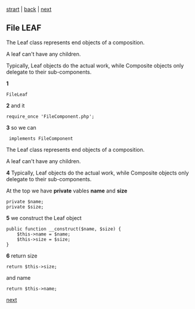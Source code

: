 [strart](./page01.md) | [back](./page02.md) | [next](./page04.md)
## File LEAF

The Leaf class represents end objects of a composition. 

A leaf can't have any children.

Typically, Leaf objects do the actual work, while Composite objects only delegate to their sub-components.

**1**
```
FileLeaf
```

**2** and it
```
require_once 'FileComponent.php';
```
**3** so we can 
```
 implements FileComponent
```
The Leaf class represents end objects of a composition. 

A leaf can't have any children. 

**4** Typically, Leaf objects do the actual work, while Composite objects only delegate to their sub-components.

At the top we have **private** vables **name** and **size**
```
private $name;
private $size;
```
**5** we construct the Leaf object
```
public function __construct($name, $size) {
    $this->name = $name;
    $this->size = $size;
}
```
**6** return size
```
return $this->size;
```
and name
```
return $this->name;
```
[next](./page04.md)
